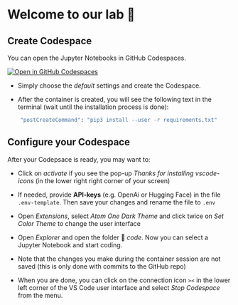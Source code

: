 # Welcome to our lab 👋


## Create Codespace

You can open the Jupyter Notebooks in GitHub Codespaces.


[![Open in GitHub Codespaces](https://github.com/codespaces/badge.svg)](https://codespaces.new/kirenz/lab-template?quickstart=1)


- Simply choose the *default* settings and create the Codespace.

- After the container is created, you will see the following text in the terminal (wait until the installation process is done):

```bash
	"postCreateCommand": "pip3 install --user -r requirements.txt"
```


## Configure your Codespace

After your Codepsace is ready, you may want to: 

- Click on *activate* if you see the pop-up *Thanks for installing vscode-icons* (in the lower right right corner of your screen)

- If needed, provide **API-keys** (e.g. OpenAi or Hugging Face) in the file `.env-template`. Then save your changes and rename the file to `.env`

- Open *Extensions*, select *Atom One Dark Theme* and click twice on *Set Color Theme* to change the user interface

- Open *Explorer* and open the folder 📂 *code*. Now you can select a Jupyter Notebook and start coding.

- Note that the changes you make during the container session are not saved (this is only done with commits to the GitHub repo)

- When you are done, you can click on the connection icon `><` in the lower left corner of the VS Code user interface and select *Stop Codespace* from the menu.